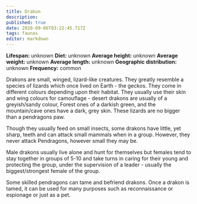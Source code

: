 ```yaml
---
title: Drakon
description: 
published: true
date: 2020-09-06T03:22:45.717Z
tags: faunas 
editor: markdown
---
```

<!-- infobox starts -->
**Lifespan:** unknown
**Diet:** unknown
**Average height:** unknown
**Average weight:** unknown
**Average length:** unknown
**Geographic distribution:** unknown
**Frequency:** common
<!-- infobox ends -->

Drakons are small, winged, lizard-like creatures. They greatly resemble a species of lizards which once lived on Earth - the geckos. They come in different colours depending upon their habitat. They usually use their skin and wing colours for camouflage - desert drakons are usually of a greyish/sandy colour, Forest ones of a darkish green, and the mountain/cave ones have a dark, grey skin. These lizards are no bigger than a pendragons paw.

Though they usually feed on small insects, some drakons have little, yet sharp, teeth and can attack small mammals when in a group. However, they never attack Pendragons, however small they may be.

Male drakons usually live alone and hunt for themselves but females tend to stay together in groups of 5-10 and take turns in caring for their young and protecting the group, under the supervision of a leader - usually the biggest/strongest female of the group.

Some skilled pendragons can tame and befriend drakons. Once a drakon is tamed, it can be used for many purposes such as reconnaissance or espionage or just as a pet.